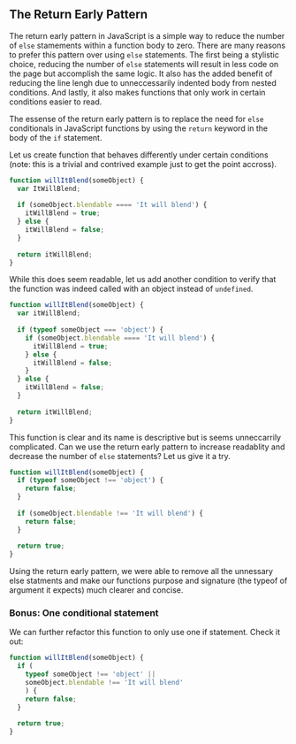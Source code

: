 ## The Return Early Pattern

The return early pattern in JavaScript is a simple way to reduce the number of `else` stamements within a function body to zero. There are many reasons to prefer this pattern over using `else` statements. The first being a stylistic choice, reducing the number of `else` statements will result in less code on the page but accomplish the same logic. It also has the added benefit of reducing the line lengh due to unneccessarily indented body from nested conditions. And lastly, it also makes functions that only work in certain conditions easier to read.

The essense of the return early pattern is to replace the need for `else` conditionals in JavaScript functions by using the `return` keyword in the body of the `if` statement.

Let us create function that behaves differently under certain conditions (note: this is a trivial and contrived example just to get the point accross).

```js
function willItBlend(someObject) {
  var ItWillBlend;
  
  if (someObject.blendable ==== 'It will blend') {
    itWillBlend = true;
  } else {
    itWillBlend = false;
  }
  
  return itWillBlend;
}
```

While this does seem readable, let us add another condition to verify that the function was indeed called with an object instead of `undefined`.

```js
function willItBlend(someObject) {
  var itWillBlend;
  
  if (typeof someObject === 'object') {
    if (someObject.blendable ==== 'It will blend') {
      itWillBlend = true;
    } else {
      itWillBlend = false;
    }
  } else {
    itWillBlend = false;
  }
    
  return itWillBlend;
}
```

This function is clear and its name is descriptive but is seems unneccarrily complicated. Can we use the return early pattern to increase readablity and decrease the number of `else` statements? Let us give it a try.


```js
function willItBlend(someObject) {
  if (typeof someObject !== 'object') {
    return false;
  }
  
  if (someObject.blendable !== 'It will blend') {
    return false;
  } 
  
  return true;
}
```

Using the return early pattern, we were able to remove all the unnessary else statments and make our functions purpose and signature (the typeof of argument it expects) much clearer and concise. 

### Bonus: One conditional statement

We can further refactor this function to only use one if statement. Check it out:

```js
function willItBlend(someObject) {
  if (
    typeof someObject !== 'object' ||
    someObject.blendable !== 'It will blend'
    ) {
    return false;
  }
  
  return true;
}
```
